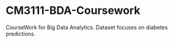 # CM3111-BDA-Coursework
CourseWork for Big Data Analytics. Dataset focuses on diabetes predictions.
